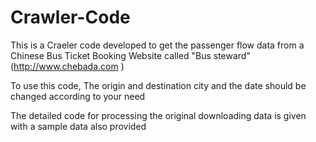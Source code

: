 # Crawler-Code
This is a Craeler code developed to get the passenger flow data from a Chinese Bus Ticket Booking Website called "Bus steward" (http://www.chebada.com )

To use this code, The origin and destination city and the date should be changed according to your need

The detailed code for processing the original downloading data is given with a sample data also provided
